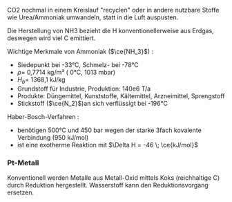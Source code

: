 CO2 nochmal in einem Kreislauf "recyclen" oder in andere nutzbare Stoffe wie Urea/Ammoniak umwandeln, statt in die Luft auspusten.

Die Herstellung von NH3 bezieht die H konventionellerweise aus Erdgas, deswegen wird viel C emittiert.

Wichtige Merkmale von Ammoniak ($\ce{NH_3}$) :
- Siedepunkt bei -33°C, Schmelz- bei -78°C
- $\rho =$ 0,7714 kg/m³ ( 0°C, 1013 mbar)
- $H_b =$ 1368,1 kJ/kg
- Grundstoff für Industrie, Produktion: 140e6 T/a
- Produkte: Düngemittel, Kunststoffe, Kältemittel, Arzneimittel, Sprengstoff
- Stickstoff ($\ce{N_2}$)an sich verflüssigt bei -196°C

Haber-Bosch-Verfahren :
- benötigen 500°C und 450 bar wegen der starke 3fach kovalente Verbindung (950 kJ/mol)
- ist eine exotherme Reaktion mit $\Delta H = -46 \; \ce{kJ/mol}$ 

### Pt-Metall
Konventionell werden Metalle aus Metall-Oxid mittels Koks (reichhaltige C) durch Reduktion hergestellt. Wasserstoff kann den Reduktionsvorgang ersetzen.